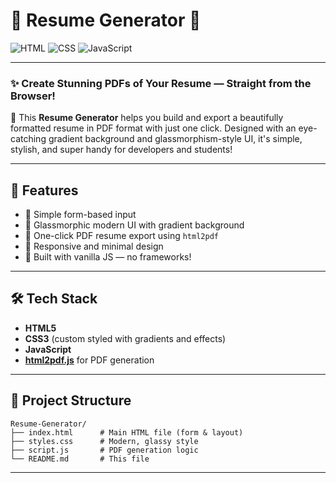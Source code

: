 # 💼 Resume Generator 🚀

![HTML](https://img.shields.io/badge/HTML5-E34F26?style=flat-square&logo=html5&logoColor=white)
![CSS](https://img.shields.io/badge/CSS3-1572B6?style=flat-square&logo=css3&logoColor=white)
![JavaScript](https://img.shields.io/badge/JavaScript-F7DF1E?style=flat-square&logo=javascript&logoColor=black)

---

### ✨ Create Stunning PDFs of Your Resume — Straight from the Browser!

📄 This **Resume Generator** helps you build and export a beautifully formatted resume in PDF format with just one click. Designed with an eye-catching gradient background and glassmorphism-style UI, it's simple, stylish, and super handy for developers and students!

---

## 🔧 Features

- 📝 Simple form-based input
- 🎨 Glassmorphic modern UI with gradient background
- 📄 One-click PDF resume export using `html2pdf`
- 📱 Responsive and minimal design
- 🧠 Built with vanilla JS — no frameworks!

---

## 🛠️ Tech Stack

- **HTML5**
- **CSS3** (custom styled with gradients and effects)
- **JavaScript**
- **[html2pdf.js](https://github.com/eKoopmans/html2pdf)** for PDF generation

---

## 📁 Project Structure
```
Resume-Generator/
├── index.html      # Main HTML file (form & layout)
├── styles.css      # Modern, glassy style
├── script.js       # PDF generation logic
└── README.md       # This file
```

---


